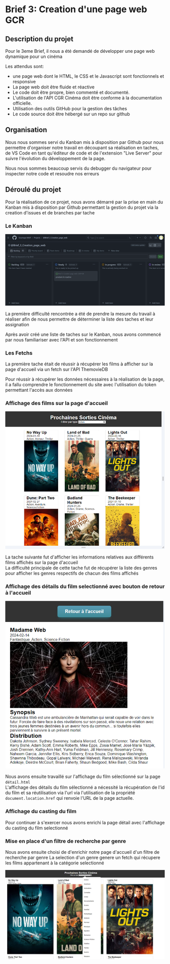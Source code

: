 # Brief 3: Creation d'une page web GCR

## Description du projet

Pour le 3eme Brief, il nous a été demandé de développer une page web dynamique pour un cinéma

Les attendus sont: 
- une page web dont le HTML, le CSS et le Javascript sont fonctionnels et responsive  
- La page web doit être fluide et réactive
- Le code doit être propre, bien commenté et documenté.
- L'utilisation de l'API CGR Cinéma doit être conforme à la documentation officielle.
- Utilisation des outils GitHub pour la gestion des tâches
- Le code source doit être hébergé sur un repo sur github


## Organisation

Nous nous sommes servi du Kanban mis à disposition par Github pour nous permettre d'organiser notre travail en découpant sa réalisation en taches, de  VS Code en tant qu'éditeur de code et de l'extension "Live Server" pour suivre l'évolution du développement de la page. 

Nous nous sommes beaucoup servis du debugger du navigateur pour inspecter notre code et resoudre nos erreurs 

## Déroulé du projet

Pour la réalisation de ce projet, nous avons démarré par la prise en main du Kanban mis à disposition par Github permettant la gestion du projet via la creation d'issues et de branches par tache

### Le Kanban

![Kanban](./img/Kanban.PNG)

La première difficulté rencontrée a été de prendre la mesure du travail à réaliser afin de nous permettre de déterminer la liste des taches et leur assignation

Après avoir créé une liste de taches sur le Kanban, nous avons commencé par nous familiariser avec l'API et son fonctionnement

### Les Fetchs

La première tache était de réussir à récupérer les films à afficher sur la page d'accueil via un fetch sur l'API ThemovieDB   

Pour réussir à récupérer les données nécessaires à la réalisation de la page, il a fallu comprendre le fonctionnement du site avec l'utilisation du token permettant l'accès aux données  

### Affichage des films sur la page d'accueil

![Page_d-accueil](./img/capture%20page%20d'accueil.PNG)

  
La tache suivante fut d'afficher les informations relatives aux différents films affichés sur la page d'accueil  
La difficulté principale de cette tache fut de récupérer la liste des genres pour afficher les genres respectifs de chacun des films affichés

### Affichage des détails du film selectionné avec bouton de retour à l'accueil

![details_film](./img/capture%20fiche%20detail%20film.PNG)

Nous avons ensuite travaillé sur l'affichage du film sélectionné sur la page `détail.html`  
L'affichage des détails du film sélectionné a nécessité la récupération de l'id du film et sa réutilisation via l'url via l'utilisation de la propriété `document.location.href` qui renvoie l'URL de la page actuelle.

### Affichage du casting du film

Pour continuer à s'exercer nous avons enrichi la page détail avec l'affichage du casting du film selectionné

### Mise en place d'un filtre de recherche par genre

Nous avons ensuite choisi de d'enrichir notre page d'accueil d'un filtre de recherche par genre 
La selection d'un genre genere un fetch qui récupere les films appartenant à la catégorie selectionné


![filtre_de_recherche](./img/filtre%20de%20recherche.png)
